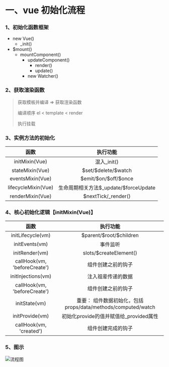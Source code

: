 # 一、vue 初始化流程
### 1、初始化函数框架
- new Vue()
  - _init()
- $mount()
  - mountComponent()
    - updateComponent()
      - render()
      - update()
    - new Watcher()

### 2、获取渲染函数

> 获取模板并编译 => 获取渲染函数
> 
> 编译顺序 el < template < render
>
> 执行挂载

### 3、实例方法的初始化

| 函数 | 执行功能 |
|:--:|:--:|
| initMixin(Vue) | 混入_init() |
| stateMixin(Vue) | \$set/\$delete/\$watch |
| eventsMixin(Vue) | \$emit/\$on/\$off/\$once |
| lifecycleMixin(Vue) | 生命周期相关方法\$_update/\$forceUpdate |
| renderMixin(Vue) | \$nextTick/\_render() |

### 4、核心初始化逻辑【initMixin(Vue)】

| 函数 | 执行功能 |
|:--:|:--:|
| initLifecycle(vm) | \$parent/\$root/\$children |
| initEvents(vm) | 事件监听 |
| initRender(vm) | slots/$createElement() |
| callHook(vm, 'beforeCreate') | 组件创建之前的钩子 |
| initInjections(vm) | 注入祖辈传递的数据 |
| callHook(vm, 'beforeCreate') | 组件创建之前的钩子 |
| initState(vm) | 重要： 组件数据初始化，包括props/data/methods/computed/watch |
| initProvide(vm) | 初始化provide的值并赋值给_provided属性 |
| callHook(vm, 'created') | 组件创建完成的钩子 |

### 5、图示
  
![流程图](https://res.kaikeba.com/other/123/20200709071034-16035/FohlZ_H-UapUJxtTqJy-LtfZPdOC.png)
